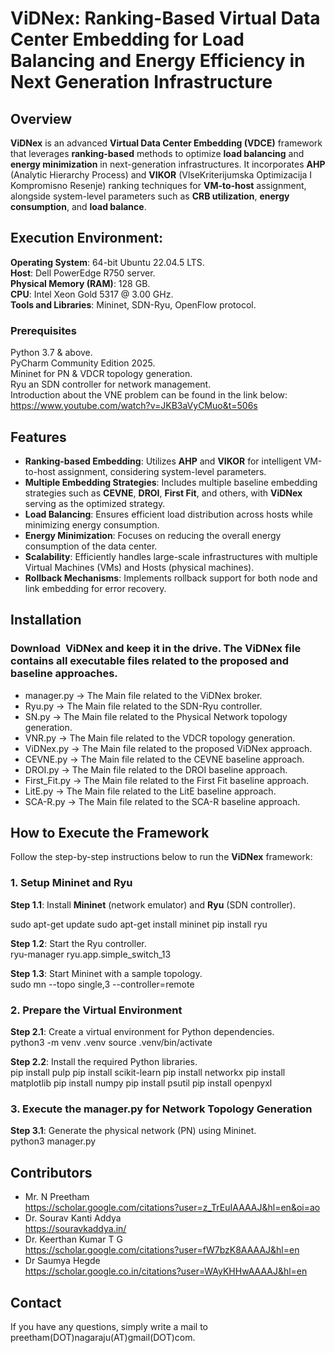 # ViDNex: Ranking-Based Virtual Data Center Embedding for Load Balancing and Energy Efficiency in Next Generation Infrastructure

## Overview

**ViDNex** is an advanced **Virtual Data Center Embedding (VDCE)** framework that leverages **ranking-based** methods to optimize **load balancing** and **energy minimization** in next-generation infrastructures. It incorporates **AHP** (Analytic Hierarchy Process) and **VIKOR** (VlseKriterijumska Optimizacija I Kompromisno Resenje) ranking techniques for **VM-to-host** assignment, alongside system-level parameters such as **CRB utilization**, **energy consumption**, and **load balance**.

## Execution Environment:

**Operating System**: 64-bit Ubuntu 22.04.5 LTS.<br />
**Host**: Dell PowerEdge R750 server.<br />
**Physical Memory (RAM)**: 128 GB.<br />
**CPU**: Intel Xeon Gold 5317 @ 3.00 GHz.<br />
**Tools and Libraries**: Mininet, SDN-Ryu, OpenFlow protocol.<br />

### Prerequisites

Python 3.7 & above.<br />
PyCharm Community Edition 2025.<br />
Mininet for PN & VDCR topology generation.<br />
Ryu an SDN controller for network management.<br />
Introduction about the VNE problem can be found in the link below:<br />
https://www.youtube.com/watch?v=JKB3aVyCMuo&t=506s<br />

## Features

- **Ranking-based Embedding**: Utilizes **AHP** and **VIKOR** for intelligent VM-to-host assignment, considering system-level parameters.
- **Multiple Embedding Strategies**: Includes multiple baseline embedding strategies such as **CEVNE**, **DROI**, **First Fit**, and others, with **ViDNex** serving as the optimized strategy.
- **Load Balancing**: Ensures efficient load distribution across hosts while minimizing energy consumption.
- **Energy Minimization**: Focuses on reducing the overall energy consumption of the data center.
- **Scalability**: Efficiently handles large-scale infrastructures with multiple Virtual Machines (VMs) and Hosts (physical machines).
- **Rollback Mechanisms**: Implements rollback support for both node and link embedding for error recovery.

## Installation

###   Download  ViDNex and keep it in the drive. The ViDNex file contains all executable files related to the proposed and baseline approaches. <br />

- manager.py -> The Main file related to the ViDNex broker.<br />
- Ryu.py -> The Main file related to the SDN-Ryu controller.<br />
- SN.py -> The Main file related to the Physical Network topology generation. <br /> 
- VNR.py -> The Main file related to the VDCR topology generation. <br />
- ViDNex.py -> The Main file related to the proposed ViDNex approach. <br />
- CEVNE.py -> The Main file related to the CEVNE baseline approach. <br />
- DROI.py -> The Main file related to the DROI baseline approach. <br />
- First_Fit.py -> The Main file related to the First Fit baseline approach. <br />
- LitE.py -> The Main file related to the LitE baseline approach. <br />
- SCA-R.py -> The Main file related to the SCA-R baseline approach. <br />

## How to Execute the Framework

Follow the step-by-step instructions below to run the **ViDNex** framework:

### 1. **Setup Mininet and Ryu**

**Step 1.1**: Install **Mininet** (network emulator) and **Ryu** (SDN controller).<br />

sudo apt-get update
sudo apt-get install mininet
pip install ryu

**Step 1.2**: Start the Ryu controller.<br />
ryu-manager ryu.app.simple_switch_13

**Step 1.3**: Start Mininet with a sample topology.<br />
sudo mn --topo single,3 --controller=remote

### 2. **Prepare the Virtual Environment**
**Step 2.1**: Create a virtual environment for Python dependencies.<br />
python3 -m venv .venv
source .venv/bin/activate

**Step 2.2**: Install the required Python libraries.<br />
pip install pulp
pip install scikit-learn
pip install networkx
pip install matplotlib
pip install numpy
pip install psutil
pip install openpyxl

### 3. **Execute the manager.py for Network Topology Generation**
**Step 3.1**: Generate the physical network (PN) using Mininet.<br />
python3 manager.py



## Contributors
- Mr. N Preetham <br />
https://scholar.google.com/citations?user=z_TrEuIAAAAJ&hl=en&oi=ao <br />
- Dr. Sourav Kanti Addya <br />
https://souravkaddya.in/ <br />
- Dr. Keerthan Kumar T G<br />
https://scholar.google.com/citations?user=fW7bzK8AAAAJ&hl=en <br />
- Dr Saumya Hegde <br />
https://scholar.google.co.in/citations?user=WAyKHHwAAAAJ&hl=en <br />


## Contact
If you have any questions, simply write a mail to  preetham(DOT)nagaraju(AT)gmail(DOT)com.



